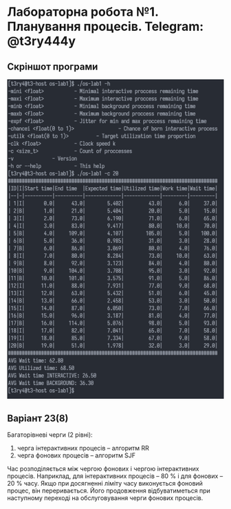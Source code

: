 # Лабораторна робота №1. Планування процесів. Telegram: @t3ry444y
## Скріншот програми
![Alt text](https://github.com/73794449/os-lab1/blob/master/screenshot.png)

## Варіант 23(8)
Багаторівневі черги (2 рівні):
1) черга інтерактивних процесів – алгоритм RR
2) черга фонових процесів – алгоритм SJF

  Час розподіляється між чергою фонових і чергою інтерактивних процесів.
Наприклад, для інтерактивних процесів – 80 % і для фонових – 20 % часу. Якщо
при досягненні ліміту часу виконується фоновий процес, він переривається.
Його продовження відбуватиметься при наступному переході на
обслуговування черги фонових процесів. 
